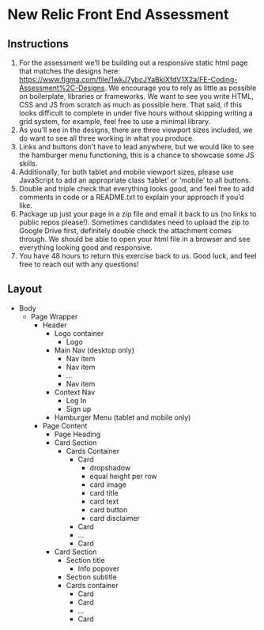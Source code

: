 # New Relic Front End Assessment

## Instructions

1. For the assessment we’ll be building out a responsive static html page that matches the designs here: https://www.figma.com/file/1wkJ7ybcJYaBkIXfdV1X2a/FE-Coding-Assessment%2C-Designs. We encourage you to rely as little as possible on boilerplate, libraries or frameworks. We want to see you write HTML, CSS and JS from scratch as much as possible here. That said, if this looks difficult to complete in under five hours without skipping writing a grid system, for example, feel free to use a minimal library.
2. As you’ll see in the designs, there are three viewport sizes included, we do want to see all three working in what you produce.
3. Links and buttons don’t have to lead anywhere, but we would like to see the hamburger menu functioning, this is a chance to showcase some JS skills.
4. Additionally, for both tablet and mobile viewport sizes, please use JavaScript to add an appropriate class ‘tablet’ or ‘mobile’ to all buttons.
5. Double and triple check that everything looks good, and feel free to add comments in code or a README.txt to explain your approach if you’d like.
6. Package up just your page in a zip file and email it back to us (no links to public repos please!). Sometimes candidates need to upload the zip to Google Drive first, definitely double check the attachment comes through. We should be able to open your html file in a browser and see everything looking good and responsive.
7. You have 48 hours to return this exercise back to us. Good luck, and feel free to reach out with any questions!

## Layout

* Body
    * Page Wrapper
        * Header
            * Logo container
                * Logo
            * Main Nav (desktop only)
                * Nav item
                * Nav item
                * ...
                * Nav item
            * Context Nav
                * Log In
                * Sign up
            * Hamburger Menu (tablet and mobile only)
        * Page Content
            * Page Heading
            * Card Section
                * Cards Container
                    * Card
                        * dropshadow
                        * equal height per row
                        * card image
                        * card title
                        * card text
                        * card button
                        * card disclaimer
                    * Card
                    * ...
                    * Card
            * Card Section
                * Section title
                    * Info popover
                * Section subtitle
                * Cards container
                    * Card
                    * Card
                    * ...
                    * Card

